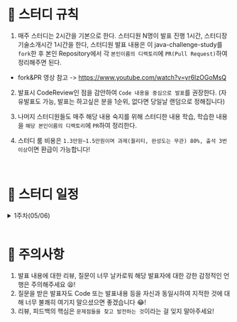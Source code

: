 # 📢 스터디 규칙
1. 매주 스터디는 2시간을 기본으로 한다. 스터디원 N명이 발표 진행 1시간, 스터디장 기술소개시간 1시간을 한다, 스터디원 발표 내용은 이 java-challenge-study를 `fork`한 후 본인 Repository에서 각 `본인이름의 디렉토리`에 `PR(Pull Request)`하여 정리해주면 된다.
* fork&PR 영상 참고 -> https://www.youtube.com/watch?v=yr6IzOGoMsQ

2. 발표시 CodeReview인 점을 감안하여 `Code 내용을 중심으로 발표`를 권장한다. (자유발표도 가능, 발표는 하고싶은 분을 1순위, 없다면 당일날 랜덤으로 정해집니다)

3. 나머지 스터디원들도 매주 해당 내용 숙지를 위해 스터디한 내용 학습, 학습한 내용을 `해당 본인이름의 디렉토리`에 `PR`하여 정리한다.

4. 스터디 룸 비용은 `1.3만원~1.5만원이며 과제(퀄리티, 완성도는 무관) 80%, 출석 3번 이상`이면 환급이 가능합니다!

<br>

# 📅 스터디 일정

<details>
<summary>1주차(05/06)</summary>
<div markdown="1">

* 자기소개 시간
* 스터디 취지, 방향, 구성 방식 설명
* 과제
```
1) 사용 툴 설치및 이해하기 
 * IntelliJ(얼티메이트 버전 추천-플러그인 사용 가능)
 * MySQL, DB 접속 HediSQL or Dbeaver
 * e2e 테스트용 postman
 * git/github

2) 해당 레포지토리 fork & PR 해보기

3) Setting 환경 -> REST API springBoot 
  * SpringBoot REST API로 Dto로 데이터값 POST방식(postman)으로 확인

4) 로또 생성기 구현
  * 로또 번호 갯수 input -> 랜덤 로또 번호 6자리 생성 output 프로그램 구현

챌린지) 자바 성적 산출 프로그램 구현
  * 과목이름이 한글인 경우에 count, 평균을 산출해주세요. (정규표현식을 사용해주세요)
```
* 환경셋팅 - https://www.notion.so/bb4d80cb1a094696b8ff27f4cd52bb00
* 노션정리 - https://www.notion.so/1week-f6fec789ea48479d976f4a37ae57cd56

</div>
</details>

<br>


# 🎃 주의사항

1. 발표 내용에 대한 리뷰, 질문이 너무 날카로워 해당 발표자에 대한 강한 감정적인 언행은 주의해주세요 😫!
2. 질문을 받은 발표자도 Code 또는 발표내용 등을 자신과 동일시하여 지적한 것에 대해 너무 불쾌히 여기지 말으셨으면 좋겠습니다 😂!
3. 리뷰, 피드백의 핵심은 `문제점들을 찾고 발전하는 것`이라는 걸 잊지 말아주세요!

